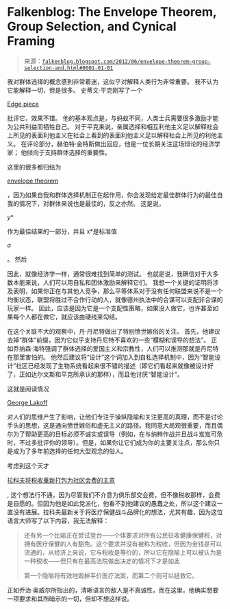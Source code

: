 <!--yml

类别: 未分类

日期：2024-05-12 20:26:53

-->

# Falkenblog: The Envelope Theorem, Group Selection, and Cynical Framing

> 来源：[`falkenblog.blogspot.com/2012/06/envelope-theorem-group-selection-and.html#0001-01-01`](http://falkenblog.blogspot.com/2012/06/envelope-theorem-group-selection-and.html#0001-01-01)

我对群体选择的概念感到非常着迷，这似乎对解释人类行为非常重要。 我不认为它能解释一切，但是很多。 史蒂文·平克刚写了一个

[Edge piece](http://edge.org/conversation/the-false-allure-of-group-selection)

批评它，效果不错。 他的基本观点是，与蚂蚁不同，人类士兵需要很多激励才能为公共利益而牺牲自己。 对于平克来说，亲属选择和相互利他主义足以解释社会上所见的表面利他主义在社会上看到的表面利他主义足以解释社会上所见的利他主义。 在评论部分，赫伯特·金特斯做出回应，他是一位长期关注这场辩论的经济学家； 他倾向于支持群体选择的重要性。

这里的很多都归结为

[envelope theorem](http://en.wikipedia.org/wiki/Envelope_theorem)

，因为如果自我和群体选择机制正在起作用，你会发现给定最佳群体行为的最佳自我的情况下，对群体来说也是最佳的，反之亦然。 这是说，

*y**

作为最佳结果的一部分，并且 x*是标准值

*a*

。 然后

因此，就像经济学一样，通常很难找到简单的测试。 也就是说，我确信对于大多数本能来说，人们可以用自私和团体激励来解释它们。 我想一个关键的证明将涉及表明，如果你正在与其他人竞争，那么平等体系对于没有任何联盟来说不是一个均衡状态，联盟将胜过不合作行动的人，就像德州执法中的合谋可以支配非合谋的玩家一样。 因此，应该是因为它是一个支配性策略，如果没人做它，也许甚至如果每个人都在做它，就应该由硬线来勾结。

在这个关联不大的观察中，丹·丹尼特做出了特别愤世嫉俗的关注。 首先，他建议去掉“群体”前缀，因为它似乎支持丹尼特不喜欢的一些“模糊和误导的想法”。 正如乔纳森·海特强调了群体选择的爱国主义和宗教性，人们可以推测那就是丹尼特在那里害怕的。 他然后建议将“设计”这个词加入到自私选择机制中，因为“智能设计”社区已经发现了生物系统看起来很不错的描述（即它们看起来就像被设计好了，正如达尔文斯和平克所承认的那样），而且他讨厌“智能设计”。

这就是阅读情况

[George Lakoff](http://en.wikipedia.org/wiki/George_Lakoff)

对人们的思维产生了影响，让他们专注于操纵隐喻和关注更高的真理，而不是讨论手头的思想，这是通向愤世嫉俗和虚无主义的路径。我同意大局观很重要，而且偶尔为了帮助更高的目标必须不诚实或误导（例如，在与纳粹作战并且战斗岌岌可危时，不过多批评你的领导）。但是，如果你让它们成为你的主要关注点，那么你只是成为了多年前选择的任何大型观念的俗人。

考虑到这个天才

[拉科夫将税收重新打包为社区会费的主意](http://www.governmentisgood.com/articles.php?aid=17)

, 这个想法行不通，因为尽管我们不介意为俱乐部交会费，但不像税收那样，会费是自愿的。但因为他是如此党派化，他看不到他建议的愚蠢之处，所以这个建议一直没有进展。拉科夫最新关于将医疗保健战斗品牌化的想法，尤其有趣，因为这位语言大师写了以下内容，我无法解释：

> 还有另一个比喻正在尝试登台——个体要求对所有公民征收健康保健税，对拥有医疗保健的人有豁免。这个要求并没有被称为税收，但因为金钱是可以流通的，从经济上来说，它与税收是等价的，所以它在隐喻上可以被认为是一种税收——但只有在最高法院做出决定的情况下才是如此
> 
> 第一个隐喻将有效地毁掉平价医疗法案，而第二个则可以拯救它。

正如乔治·奥威尔所指出的，清晰语言的敌人是不真诚性，而在这里，他确实想要一项要求和其所暗示的一切，但却不想这样说。
